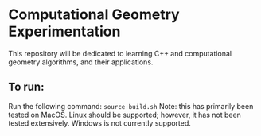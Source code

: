 # Computational Geometry Experimentation
This repository will be dedicated to learning C++ and computational geometry algorithms, and their applications.

## To run:
Run the following command:
`source build.sh`
Note: this has primarily been tested on MacOS. Linux should be supported; however, it has not been tested extensively. Windows is not currently supported.